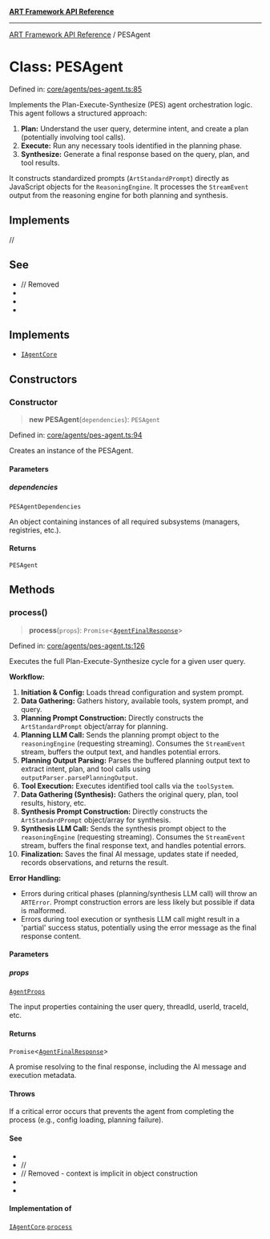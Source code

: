 [**ART Framework API Reference**](../README.md)

***

[ART Framework API Reference](../README.md) / PESAgent

# Class: PESAgent

Defined in: [core/agents/pes-agent.ts:85](https://github.com/hashangit/ART/blob/9aeffde50e4be3211a0a8aa9df0277bb227606b0/src/core/agents/pes-agent.ts#L85)

Implements the Plan-Execute-Synthesize (PES) agent orchestration logic.
This agent follows a structured approach:
1.  **Plan:** Understand the user query, determine intent, and create a plan (potentially involving tool calls).
2.  **Execute:** Run any necessary tools identified in the planning phase.
3.  **Synthesize:** Generate a final response based on the query, plan, and tool results.

It constructs standardized prompts (`ArtStandardPrompt`) directly as JavaScript objects
for the `ReasoningEngine`. It processes the `StreamEvent` output from the reasoning engine for both planning and synthesis.

## Implements

//

## See

 - // Removed
 - 
 - 
 - 

## Implements

- [`IAgentCore`](../interfaces/IAgentCore.md)

## Constructors

### Constructor

> **new PESAgent**(`dependencies`): `PESAgent`

Defined in: [core/agents/pes-agent.ts:94](https://github.com/hashangit/ART/blob/9aeffde50e4be3211a0a8aa9df0277bb227606b0/src/core/agents/pes-agent.ts#L94)

Creates an instance of the PESAgent.

#### Parameters

##### dependencies

`PESAgentDependencies`

An object containing instances of all required subsystems (managers, registries, etc.).

#### Returns

`PESAgent`

## Methods

### process()

> **process**(`props`): `Promise`\<[`AgentFinalResponse`](../interfaces/AgentFinalResponse.md)\>

Defined in: [core/agents/pes-agent.ts:126](https://github.com/hashangit/ART/blob/9aeffde50e4be3211a0a8aa9df0277bb227606b0/src/core/agents/pes-agent.ts#L126)

Executes the full Plan-Execute-Synthesize cycle for a given user query.

**Workflow:**
1.  **Initiation & Config:** Loads thread configuration and system prompt.
2.  **Data Gathering:** Gathers history, available tools, system prompt, and query.
3.  **Planning Prompt Construction:** Directly constructs the `ArtStandardPrompt` object/array for planning.
4.  **Planning LLM Call:** Sends the planning prompt object to the `reasoningEngine` (requesting streaming). Consumes the `StreamEvent` stream, buffers the output text, and handles potential errors.
5.  **Planning Output Parsing:** Parses the buffered planning output text to extract intent, plan, and tool calls using `outputParser.parsePlanningOutput`.
6.  **Tool Execution:** Executes identified tool calls via the `toolSystem`.
7.  **Data Gathering (Synthesis):** Gathers the original query, plan, tool results, history, etc.
8.  **Synthesis Prompt Construction:** Directly constructs the `ArtStandardPrompt` object/array for synthesis.
9.  **Synthesis LLM Call:** Sends the synthesis prompt object to the `reasoningEngine` (requesting streaming). Consumes the `StreamEvent` stream, buffers the final response text, and handles potential errors.
10. **Finalization:** Saves the final AI message, updates state if needed, records observations, and returns the result.

**Error Handling:**
- Errors during critical phases (planning/synthesis LLM call) will throw an `ARTError`. Prompt construction errors are less likely but possible if data is malformed.
- Errors during tool execution or synthesis LLM call might result in a 'partial' success status, potentially using the error message as the final response content.

#### Parameters

##### props

[`AgentProps`](../interfaces/AgentProps.md)

The input properties containing the user query, threadId, userId, traceId, etc.

#### Returns

`Promise`\<[`AgentFinalResponse`](../interfaces/AgentFinalResponse.md)\>

A promise resolving to the final response, including the AI message and execution metadata.

#### Throws

If a critical error occurs that prevents the agent from completing the process (e.g., config loading, planning failure).

#### See

 - 
 - //
 - // Removed - context is implicit in object construction
 - 
 - 

#### Implementation of

[`IAgentCore`](../interfaces/IAgentCore.md).[`process`](../interfaces/IAgentCore.md#process)
